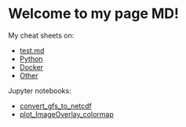 # Welcome to my page MD!

My cheat sheets on:


<ul>
<li><a href='cheat-sheets/test.md' target="_blank">test.md</a></li>
<li><a href='cheat-sheets/python.html' target="_blank">Python</a></li>
<li><a href='cheat-sheets/docker.html' target="_blank">Docker</a></li>
<li><a href='cheat-sheets/other.html' target="_blank">Other</a></li>
</ul>

Jupyter notebooks:

<ul>
<li><a href='notebooks/convert_gfs_to_netcdf.html' target="_blank">convert_gfs_to_netcdf</a></li>
<li><a href='notebooks/plot_ImageOverlay_colormap.html' target="_blank">plot_ImageOverlay_colormap</a></li>
</ul>
